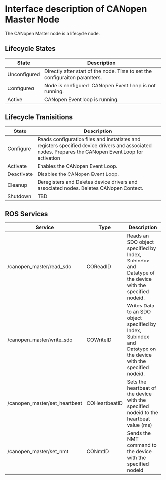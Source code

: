 # Interface description of CANopen Master Node
The CANopen Master node is a lifecycle node.

## Lifecycle States
| State                   |  Description       |
|---------------------------|-----------------------|
| Unconfigured | Directly after start of the node. Time to set the configuraiton paramters. |
| Configured | Node is configured. CANopen Event Loop is not running. |
| Active | CANopen Event loop is running. |

## Lifecycle Tranisitions
| State                   |  Description       |
|---------------------------|-----------------------|
| Configure | Reads configuration files and instatiates and registers specified device drivers and associated nodes. Prepares the CANopen Event Loop for activation |
| Activate | Enables the CANopen Event Loop. |
| Deactivate | Disables the CANopen Event Loop. |
| Cleanup | Deregisters and Deletes device drivers and associated nodes. Deletes CANopen Context. |
| Shutdown | TBD |

## ROS Services
| Service                   | Type                  | Description       |
|---------------------------|-----------------------|------------------|
| /canopen_master/read_sdo | COReadID | Reads an SDO object specified by Index, Subindex and Datatype of the device with the specified nodeid. |
| /canopen_master/write_sdo | COWriteID | Writes Data to an SDO object specified by Index, Subindex and Datatype on the device with the specified nodeid. |
| /canopen_master/set_heartbeat | COHeartbeatID | Sets the heartbeat of the device with the specified nodeid to the heartbeat value (ms) |
| /canopen_master/set_nmt | CONmtID | Sends the NMT command to the device with the specified nodeid |






